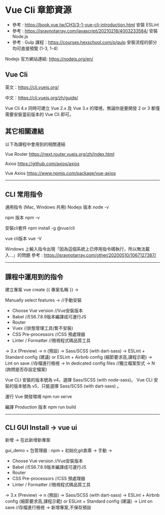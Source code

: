 # Vue Cli 章節資源
- 參考 : https://book.vue.tw/CH3/3-1-vue-cli-introduction.html
安裝 ESLint
- 參考 : https://israynotarray.com/javascript/20210218/4003233584/
安裝 Node.js
- 參考 : Gulp 課程：https://courses.hexschool.com/p/gulp 安裝流程的部分均可直接預覽 (1-3, 1-4)

Nodejs 官方網站連結: https://nodejs.org/en/

## Vue Cli
英文：https://cli.vuejs.org/

中文：https://cli.vuejs.org/zh/guide/

Vue Cli 4.x 同時可建立 Vue 2.x 及 Vue 3.x 的環境，無論你是要開發 2 or 3 都僅需要安裝當前版本的 Vue Cli 即可。

## 其它相關連結
以下為課程中會用到的相關連結

Vue Router https://next.router.vuejs.org/zh/index.html

Axios https://github.com/axios/axios

Vue Axios https://www.npmjs.com/package/vue-axios

-------------------------------------------------------------------------------

## CLI 常用指令
通用指令 (Mac, Windows 共用)
Nodejs 版本
node -v

npm 版本
npm -v

安裝cli套件
npm install -g @vue/cli

vue cli版本
vue -V

Windows 上輸入指令出現「因為這個系統上已停用指令碼執行，所以無法載入...」的問題
參考 : https://israynotarray.com/other/20200510/1067127387/

-------------------------------------------------------------------------------

## 課程中運用到的指令
建立專案 vue create {{ 專案名稱 }} ->

Manually select features ->	//手動安裝
- Choose Vue version	//Vue安裝版本
- Babel	//ES6.7.8.9版本編譯成可運行JS
- Router
- Vuex	//狀態管理工具(暫不安裝)
- CSS Pre-processors	//CSS 預處理器
- Linter / Formatter	//檢視程式碼品質工具

-> 3.x (Preview)
-> n (預設)
-> Sass/SCSS (with dart-sass)
-> ESLint + Standard config (建議)   or   ESLint + Airbnb config (細節要求高,課程示範)
-> Lint on save	//存檔進行檢視
-> In dedicated config files	//獨立檔案型式
-> N (詢問是否存設定檔案)

Vue CLI 安裝的版本號為 v4，選擇 Sass/SCSS (with node-sass)。
Vue CLI 安裝的版本號為 v5，只能選擇 Sass/SCSS (with dart-sass) 。

運行 Vue 開發環境 npm run serve

編譯 Production 版本 npm run build

-------------------------------------------------------------------------------

## CLI GUI Install -> vue ui

新增 -> 在此新增新專案

gui_demo + 包管理器 : npm + 初始化git倉庫 -> 手動 ->

- Choose Vue version	//Vue安裝版本
- Babel	//ES6.7.8.9版本編譯成可運行JS
- Router
- CSS Pre-processors	//CSS 預處理器
- Linter / Formatter	//檢視程式碼品質工具

-> 3.x (Preview)
-> n (預設)
-> Sass/SCSS (with dart-sass)
-> ESLint + Airbnb config (細節要求高,課程示範)  or  ESLint + Standard config (建議)
-> Lint on save	//存檔進行檢視
-> 新增專案,不保存預設




